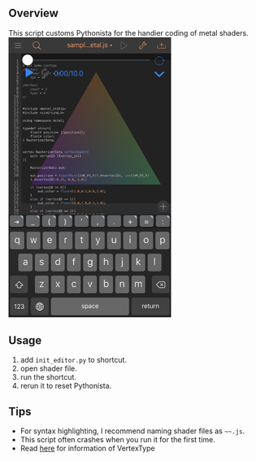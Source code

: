 ## Overview
This script customs Pythonista for the handier coding of metal shaders.  
<img src="https://raw.githubusercontent.com/watosar/MetalEditor/images/1CE28F69-5F01-43C4-8F33-6AA880E2E345.jpeg" width="320px">

## Usage
1. add `init_editor.py` to shortcut.
2. open shader file.
3. run the shortcut.
4. rerun it to reset Pythonista.

## Tips
- For syntax highlighting, I recommend naming shader files as `~~.js`.
- This script often crashes when you run it for the first time.
- Read [here](https://developer.apple.com/documentation/metal/mtlprimitivetype?language=objc) for information of VertexType

